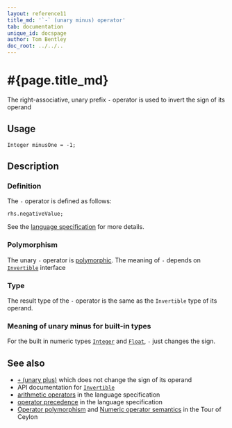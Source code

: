 ```yaml
---
layout: reference11
title_md: '`-` (unary minus) operator'
tab: documentation
unique_id: docspage
author: Tom Bentley
doc_root: ../../..
---
```


# #{page.title_md}

The right-associative, unary prefix `-` operator is used to invert the sign of its operand

## Usage 

<!-- try: -->
    Integer minusOne = -1;

## Description

### Definition

The `-` operator is defined as follows:

<!-- check:none -->
<!-- try: -->
    rhs.negativeValue;

See the [language specification](#{site.urls.spec_current}#arithmetic) for more details.

### Polymorphism

The unary `-` operator is [polymorphic](#{page.doc_root}/reference/operator/operator-polymorphism). 
The meaning of `-` depends on 
[`Invertible`](#{site.urls.apidoc_current}/Invertible.type.html) interface

### Type

The result type of the `-` operator is the same as the `Invertible` type of its operand.

### Meaning of unary minus for built-in types

For the built in numeric types
[`Integer`](#{site.urls.apidoc_current}/Integer.type.html) and
[`Float`](#{site.urls.apidoc_current}/Float.type.html), `-` 
just changes the sign.

## See also

* [`+` (unary plus)](../unary_plus) which does not change the sign of its 
  operand
* API documentation for [`Invertible`](#{site.urls.apidoc_current}/Invertible.type.html)
* [arithmetic operators](#{site.urls.spec_current}#arithmetic) in the 
  language specification
* [operator precedence](#{site.urls.spec_current}#operatorprecedence) in the 
  language specification
* [Operator polymorphism](#{page.doc_root}/tour/language-module/#operator_polymorphism) 
  and 
  [Numeric operator semantics](#{page.doc_root}/tour/language-module/#numeric_operator_semantics) 
  in the Tour of Ceylon



